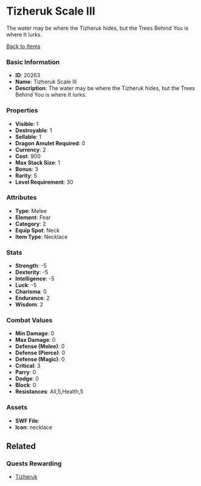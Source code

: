 # Tizheruk Scale III

The water may be where the Tizheruk hides, but the Trees Behind You is where It lurks.

[Back to Items](../items.md)

### Basic Information

- **ID**: 20263
- **Name**: Tizheruk Scale III
- **Description**: The water may be where the Tizheruk hides, but the Trees Behind You is where It lurks.

### Properties

- **Visible**: 1
- **Destroyable**: 1
- **Sellable**: 1
- **Dragon Amulet Required**: 0
- **Currency**: 2
- **Cost**: 900
- **Max Stack Size**: 1
- **Bonus**: 3
- **Rarity**: 5
- **Level Requirement**: 30

### Attributes

- **Type**: Melee
- **Element**: Fear
- **Category**: 2
- **Equip Spot**: Neck
- **Item Type**: Necklace

### Stats

- **Strength**: -5
- **Dexterity**: -5
- **Intelligence**: -5
- **Luck**: -5
- **Charisma**: 0
- **Endurance**: 2
- **Wisdom**: 2

### Combat Values

- **Min Damage**: 0
- **Max Damage**: 0
- **Defense (Melee)**: 0
- **Defense (Pierce)**: 0
- **Defense (Magic)**: 0
- **Critical**: 3
- **Parry**: 0
- **Dodge**: 0
- **Block**: 0
- **Resistances**: All,5,Health,5

### Assets

- **SWF File**: 
- **Icon**: necklace

## Related

### Quests Rewarding

- [Tizheruk](../quests/1828-tizheruk.md)

